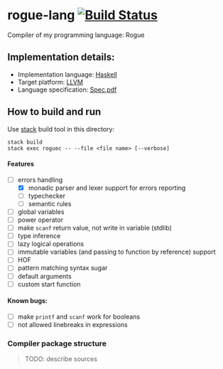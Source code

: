 # rogue-lang [![Build Status](https://travis-ci.org/ChShersh/rogue-lang.svg?branch=master)](https://travis-ci.org/ChShersh/rogue-lang)
Compiler of my programming language: Rogue

## Implementation details:
+ Implementation language: [Haskell](https://www.haskell.org/)
+ Target platform: [LLVM](http://llvm.org/)
+ Language specification: [Spec.pdf](https://github.com/ChShersh/rogue-lang/blob/master/spec/Spec.pdf)

## How to build and run
Use [stack](http://docs.haskellstack.org/en/stable/README/) build tool in this directory:

```
stack build
stack exec roguec -- --file <file name> [--verbose]
```

#### Features
+ [ ] errors handling
  - [x] monadic parser and lexer support for errors reporting
  - [ ] typechecker
  - [ ] semantic rules
+ [ ] global variables
+ [ ] power operator
+ [ ] make `scanf` return value, not write in variable (stdlib)
+ [ ] type inference
+ [ ] lazy logical operations
+ [ ] immutable variables (and passing to function by reference) support
+ [ ] HOF
+ [ ] pattern matching syntax sugar
+ [ ] default arguments
+ [ ] custom start function

#### Known bugs:
+ [ ] make `printf` and `scanf` work for booleans
+ [ ] not allowed linebreaks in expressions

### Compiler package structure
> TODO: describe sources
